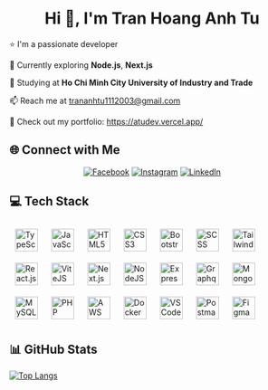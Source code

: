 <h1 align="center">Hi 👋, I'm Tran Hoang Anh Tu</h1> 
<p>⭐ I'm a passionate developer</p>
<p>🌱 Currently exploring <strong>Node.js</strong>, <strong>Next.js</strong></p> 
<p>🔭 Studying at <strong>Ho Chi Minh City University of Industry and Trade</strong></p> 
<p>📫 Reach me at <a href="mailto:trananhtu1112003@gmail.com">trananhtu1112003@gmail.com</a></p> 
<p>💼 Check out my portfolio: <a href="https://atudev.vercel.app/">https://atudev.vercel.app/</a></p>  

## 🌐 Connect with Me

<div align="center">
  <a href="https://facebook.com/trhgatu"><img src="https://img.shields.io/badge/Facebook-%231877F2.svg?style=for-the-badge&logo=Facebook&logoColor=white" alt="Facebook"/></a>   
  <a href="https://instagram.com/th_atu"><img src="https://img.shields.io/badge/Instagram-%23E4405F.svg?style=for-the-badge&logo=Instagram&logoColor=white" alt="Instagram"/></a>   
  <a href="https://www.linkedin.com/in/trhgatu1103"><img src="https://img.shields.io/badge/LinkedIn-%230077B5.svg?style=for-the-badge&logo=linkedin&logoColor=white" alt="LinkedIn"/></a>   
</div>

## 💻 Tech Stack

<div align="left">
  <!-- Frontend Technologies -->
  <img src="https://cdn.jsdelivr.net/npm/devicon/icons/typescript/typescript-original.svg" alt="TypeScript" width="40" height="40" style="margin: 10px;"/>
  <img src="https://cdn.jsdelivr.net/npm/devicon/icons/javascript/javascript-original.svg" alt="JavaScript" width="40" height="40" style="margin: 10px;"/>
  <img src="https://cdn.jsdelivr.net/npm/devicon/icons/html5/html5-original.svg" alt="HTML5" width="40" height="40" style="margin: 10px;"/>
  <img src="https://cdn.jsdelivr.net/npm/devicon/icons/css3/css3-original.svg" alt="CSS3" width="40" height="40" style="margin: 10px;"/>
  <img src="https://cdn.jsdelivr.net/npm/devicon/icons/bootstrap/bootstrap-original.svg" alt="Bootstrap" width="40" height="40" style="margin: 10px;"/>
  <img src="https://cdn.jsdelivr.net/npm/devicon/icons/sass/sass-original.svg" alt="SCSS" width="40" height="40" style="margin: 10px;"/>
  <img src="https://cdn.jsdelivr.net/gh/devicons/devicon@latest/icons/tailwindcss/tailwindcss-original.svg" alt="TailwindCSS" width="40" height="40" style="margin: 10px;" />
  <img src="https://cdn.jsdelivr.net/npm/devicon/icons/react/react-original.svg" alt="React.js" width="40" height="40" style="margin: 10px;"/>
  <img src="https://cdn.jsdelivr.net/gh/devicons/devicon@latest/icons/vitejs/vitejs-original.svg" alt="ViteJS" width="40" height="40" style="margin: 10px;" />
  <img src="https://cdn.jsdelivr.net/npm/devicon/icons/nextjs/nextjs-original.svg" alt="Next.js" width="40" height="40" style="margin: 10px;"/>
  
  <!-- Backend Technologies -->
  <img src="https://cdn.jsdelivr.net/gh/devicons/devicon@latest/icons/nodejs/nodejs-original-wordmark.svg" alt="NodeJS" width="40" height="40" style="margin: 10px;" />
  <img src="https://cdn.jsdelivr.net/gh/devicons/devicon@latest/icons/express/express-original.svg" alt="ExpressJS" width="40" height="40" style="margin: 10px;" />
  <img src="https://cdn.jsdelivr.net/gh/devicons/devicon@latest/icons/graphql/graphql-plain.svg" alt="Graphql" width="40" height="40" style="margin: 10px;" />
  <!-- Databases -->
  <img src="https://cdn.jsdelivr.net/npm/devicon/icons/mongodb/mongodb-original.svg" alt="MongoDB" width="40" height="40" style="margin: 10px;"/>
  <img src="https://cdn.jsdelivr.net/npm/devicon/icons/mysql/mysql-original.svg" alt="MySQL" width="40" height="40" style="margin: 10px;"/>
  <img src="https://cdn.jsdelivr.net/npm/devicon/icons/php/php-original.svg" alt="PHP" width="40" height="40" style="margin: 10px;"/>
  
  <!-- DevOps & Tools -->
  <img src="https://cdn.jsdelivr.net/gh/devicons/devicon@latest/icons/amazonwebservices/amazonwebservices-original-wordmark.svg" alt="AWS" width="40" height="40" style="margin: 10px;" />
  <img src="https://cdn.jsdelivr.net/gh/devicons/devicon@latest/icons/docker/docker-original.svg" alt="Docker" width="40" height="40" style="margin: 10px;" />
  <img src="https://cdn.jsdelivr.net/gh/devicons/devicon@latest/icons/vscode/vscode-original.svg" alt="VSCode" width="40" height="40" style="margin: 10px;" />
  <img src="https://cdn.jsdelivr.net/gh/devicons/devicon@latest/icons/postman/postman-original.svg" alt="Postman" width="40" height="40" style="margin: 10px;" />
  <img src="https://cdn.jsdelivr.net/gh/devicons/devicon@latest/icons/figma/figma-original.svg" alt="Figma" width="40" height="40" style="margin: 10px;" />
</div>


## 📊 GitHub Stats
  [![Top Langs](https://github-readme-stats.vercel.app/api/top-langs/?username=trhgatu&layout=donut)](https://github.com/trhgatu/github-readme-stats)

